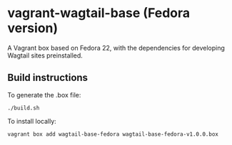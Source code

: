 vagrant-wagtail-base (Fedora version)
=====================================

A Vagrant box based on Fedora 22, with the dependencies for developing Wagtail
sites preinstalled.


Build instructions
------------------
To generate the .box file:

    ./build.sh

To install locally:

    vagrant box add wagtail-base-fedora wagtail-base-fedora-v1.0.0.box
